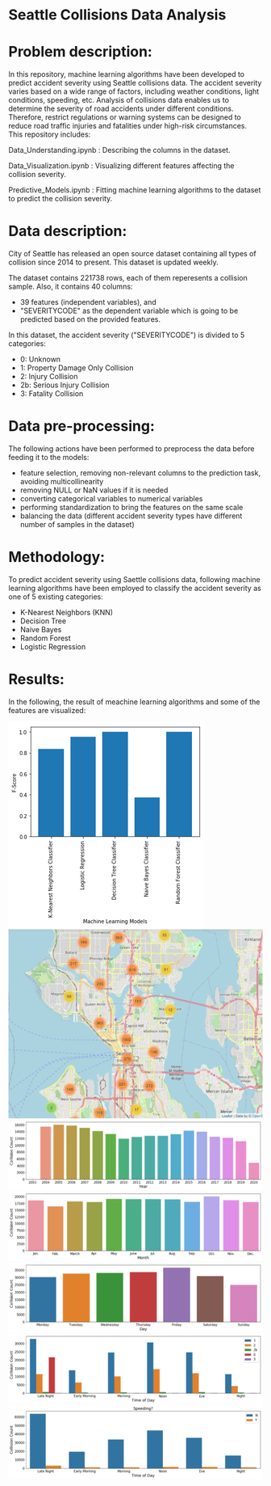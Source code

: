 # Seattle Collisions Data Analysis
# Problem description:

In this repository, machine learning algorithms have been developed to predict accident severity using Seattle collisions data. 
The accident severity varies based on a wide range of factors, including weather conditions, light conditions, speeding, etc. Analysis of collisions data enables us to determine the severity of road accidents under different conditions. Therefore, restrict regulations or warning systems can be designed to reduce road traffic injuries and fatalities under high-risk circumstances.  
This repository includes:

Data_Understanding.ipynb : Describing the columns in the dataset.

Data_Visualization.ipynb : Visualizing different features affecting the collision severity.

Predictive_Models.ipynb : Fitting machine learning algorithms to the dataset to predict the collision severity.

# Data description:

City of Seattle has released an open source dataset containing all types of collision since 2014 to present. This dataset is updated weekly.

The dataset contains 221738 rows, each of them reperesents a collision sample. Also, it contains 40 columns:
  - 39 features (independent variables), and 
  - "SEVERITYCODE" as the dependent variable which is going to be predicted based on the provided features.
  
 In this dataset, the accident severity ("SEVERITYCODE") is divided to 5 categories:
  - 0: Unknown
  - 1: Property Damage Only Collision
  - 2: Injury Collision	
  - 2b: Serious Injury Collision	
  - 3: Fatality Collision
  
 # Data pre-processing:
 
 The following actions have been performed to preprocess the data before feeding it to the models:
  - feature selection, removing non-relevant columns to the prediction task, avoiding multicollinearity
  - removing NULL or NaN values if it is needed
  - converting categorical variables to numerical variables
  - performing standardization to bring the features on the same scale
  - balancing the data (different accident severity types have different number of samples in the dataset)
 
 # Methodology:
 
To predict accident severity using Saettle collisions data, following machine learning algorithms have been employed to classify the accident severity as one of 5 existing categories:
  - K-Nearest Neighbors (KNN)
  - Decision Tree
  - Naive Bayes
  - Random Forest
  - Logistic Regression
 
 # Results:
 
 In the following, the result of meachine learning algorithms and some of the features are visualized:
 
 <img src="Images/Results.png">
 <img src="Images/Map.png">
 <img src="Images/Year.png">
 <img src="Images/Month.png">
 <img src="Images/Day.png">
 <img src="Images/DayTime.png">
 <img src="Images/Speeding.png">
 
